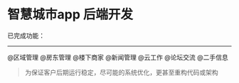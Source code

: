 # 智慧城市app 后端开发
已完成功能：
***
@区域管理
@房东管理
@楼下商家
@新闻管理
@云工作
@论坛交流
@二手信息<br>
>为保证客户后期运行稳定，尽可能的系统优化，更甚至重构代码或架构

